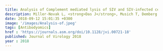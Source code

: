 ```yaml
---
title: Analysis of Complement mediated lysis of SIV and SIV-infected cells reveals sex differences in vaccine-induced immune responses and protection from infection in Rhesus macaques
description: Miller-Novak L, <strong>Das J</strong>, Musich T, Demberg T, Weiner J, Venzon D, Mohanram V, Vargas-Inchaustegui D, Tuero I, Ackerman M, Alter G, Robert-Guroff M
date: 2018-09-12 15:01:35 +0300
image: '/images/Analysis-of.jpeg'
tags: [Antibodyomics]
href : 'https://journals.asm.org/doi/10.1128/jvi.00721-18'
published: Journal of Virology 2018
year : 2018
---
```

